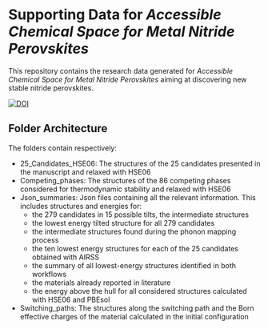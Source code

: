 
# Supporting Data for *Accessible Chemical Space for Metal Nitride Perovskites*

This repository contains the research data generated for *Accessible Chemical Space for Metal Nitride Perovskites* aiming at discovering new stable nitride perovskites.





[![DOI](https://img.shields.io/badge/DOI-link__to__arxiv-blue)](https://arxiv.org/abs/2304.05450)




## Folder Architecture

The folders contain respectively:

- 25_Candidates_HSE06: The structures of the 25 candidates presented in the manuscript and relaxed with HSE06
- Competing_phases: The structures of the 86 competing phases considered for thermodynamic stability and relaxed with HSE06
- Json_summaries: Json files containing all the relevant information. 
  This includes structures and energies for:
  - the 279 candidates in 15 possible tilts, the intermediate structures
  - the lowest energy tilted structure for all 279 candidates
  - the intermediate structures found during the phonon mapping process
  - the ten lowest energy structures for each of the 25 candidates obtained with AIRSS
  - the summary of all lowest-energy structures identified in both workflows
  - the materials already reported in literature
  - the energy above the hull for all considered structures calculated with HSE06 and PBEsol
- Switching_paths: The structures along the switching path and the Born effective charges of the material calculated in the initial configuration
